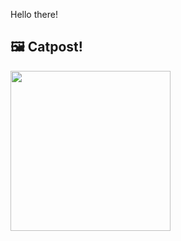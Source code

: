 Hello there!



## 🖼️ Catpost!

<sub>
    <img src="https://cdn2.thecatapi.com/images/8ji.jpg" height="256">
</sub>

